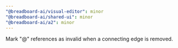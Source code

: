 ```yaml
---
"@breadboard-ai/visual-editor": minor
"@breadboard-ai/shared-ui": minor
"@breadboard-ai/a2": minor
---
```


Mark "@" references as invalid when a connecting edge is removed.
